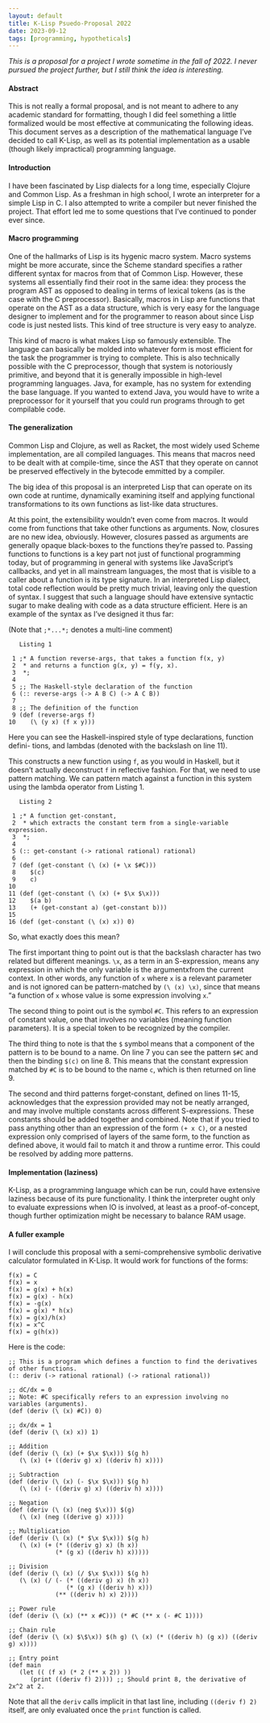 ```yaml
---
layout: default
title: K-Lisp Psuedo-Proposal 2022
date: 2023-09-12
tags: [programming, hypotheticals]
---
```


_This is a proposal for a project I wrote sometime in the fall of 2022. I never pursued the project further, but I still think the idea is interesting._

#### Abstract

This is not really a formal proposal, and is not meant to adhere to any academic
standard for formatting, though I did feel something a little formalized would be
most effective at communicating the following ideas. This document serves as a
description of the mathematical language I’ve decided to call K-Lisp, as well as
its potential implementation as a usable (though likely impractical) programming
language.

#### Introduction

I have been fascinated by Lisp dialects for a long time, especially Clojure and
Common Lisp. As a freshman in high school, I wrote an interpreter for a simple
Lisp in C. I also attempted to write a compiler but never finished the project.
That effort led me to some questions that I’ve continued to ponder ever since.

#### Macro programming

One of the hallmarks of Lisp is its hygenic macro system. Macro systems might
be more accurate, since the Scheme standard specifies a rather different syntax
for macros from that of Common Lisp. However, these systems all essentially
find their root in the same idea: they process the program AST as opposed to
dealing in terms of lexical tokens (as is the case with the C preprocessor).
Basically, macros in Lisp are functions that operate on the AST as a data
structure, which is very easy for the language designer to implement and for the
programmer to reason about since Lisp code is just nested lists. This kind of
tree structure is very easy to analyze.

This kind of macro is what makes Lisp so famously extensible. The language
can basically be molded into whatever form is most efficient for the task the
programmer is trying to complete. This is also technically possible with the C
preprocessor, though that system is notoriously primitive, and beyond that it is
generally impossible in high-level programming languages. Java, for example, has
no system for extending the base language. If you wanted to extend Java, you
would have to write a preprocessor for it yourself that you could run programs
through to get compilable code.

#### The generalization

Common Lisp and Clojure, as well as Racket, the most widely used Scheme
implementation, are all compiled languages. This means that macros need to
be dealt with at compile-time, since the AST that they operate on cannot be
preserved effectively in the bytecode emmitted by a compiler.

The big idea of this proposal is an interpreted Lisp that can operate on its
own code at runtime, dynamically examining itself and applying functional
transformations to its own functions as list-like data structures.

At this point, the extensibility wouldn’t even come from macros. It would come
from functions that take other functions as arguments. Now, closures are no new
idea, obviously. However, closures passed as arguments are generally opaque
black-boxes to the functions they’re passed to. Passing functions to functions is a
key part not just of functional programming today, but of programming in general
with systems like JavaScript’s callbacks, and yet in all mainstream languages,
the most that is visible to a caller about a function is its type signature.
In an interpreted Lisp dialect, total code reflection would be pretty much trivial,
leaving only the question of syntax. I suggest that such a language should have
extensive syntactic sugar to make dealing with code as a data structure efficient.
Here is an example of the syntax as I’ve designed it thus far:

(Note that `;*...*;` denotes a multi-line comment)

```
   Listing 1

 1 ;* A function reverse-args, that takes a function f(x, y)
 2  * and returns a function g(x, y) = f(y, x).
 3  *;
 4
 5 ;; The Haskell-style declaration of the function
 6 (:: reverse-args (-> A B C) (-> A C B))
 7
 8 ;; The definition of the function
 9 (def (reverse-args f)
10    (\ (y x) (f x y)))
```

Here you can see the Haskell-inspired style of type declarations, function defini-
tions, and lambdas (denoted with the backslash on line 11).

This constructs a new function using `f`, as you would in Haskell, but it doesn’t
actually deconstruct `f` in reflective fashion. For that, we need to use pattern
matching. We can pattern match against a function in this system using the
lambda operator from Listing 1.

```
   Listing 2

 1 ;* A function get-constant,
 2  * which extracts the constant term from a single-variable expression.
 3  *;
 4
 5 (:: get-constant (-> rational rational) rational)
 6
 7 (def (get-constant (\ (x) (+ \x $#C)))
 8    $(c)
 9    c)
10
11 (def (get-constant (\ (x) (+ $\x $\x)))
12    $(a b)
13    (+ (get-constant a) (get-constant b)))
15
16 (def (get-constant (\ (x) x)) 0)
```

So, what exactly does this mean?

The first important thing to point out is that the backslash character has two
related but different meanings. `\x`, as a term in an S-expression, means any
expression in which the only variable is the argumentxfrom the current context.
In other words, any function of `x` where `x` is a relevant parameter and is not
ignored can be pattern-matched by `(\ (x) \x)`, since that means “a function
of `x` whose value is some expression involving `x`.”

The second thing to point out is the symbol `#C`. This refers to an expression of
constant value, one that involves no variables (meaning function parameters). It
is a special token to be recognized by the compiler.

The third thing to note is that the `$` symbol means that a component of the
pattern is to be bound to a name. On line 7 you can see the pattern `$#C` and then
the binding `$(c)` on line 8. This means that the constant expression matched
by `#C` is to be bound to the name `c`, which is then returned on line 9.

The second and third patterns forget-constant, defined on lines 11-15, acknowledges that the expression provided may not be neatly arranged, and may
involve multiple constants across different S-expressions. These constants should
be added together and combined.
Note that if you tried to pass anything other than an expression of the form `(+ x C)`, or a nested expression only comprised of layers of the same form, to the
function as defined above, it would fail to match it and throw a runtime error.
This could be resolved by adding more patterns.

#### Implementation (laziness)

K-Lisp, as a programming language which can be run, could have extensive
laziness because of its pure functionality. I think the interpreter ought only to
evaluate expressions when IO is involved, at least as a proof-of-concept, though
further optimization might be necessary to balance RAM usage.

#### A fuller example

I will conclude this proposal with a semi-comprehensive symbolic derivative
calculator formulated in K-Lisp. It would work for functions of the forms:

```
f(x) = C
f(x) = x
f(x) = g(x) + h(x)
f(x) = g(x) - h(x)
f(x) = -g(x)
f(x) = g(x) * h(x)
f(x) = g(x)/h(x)
f(x) = x^C
f(x) = g(h(x))
```

Here is the code:

```
;; This is a program which defines a function to find the derivatives of other functions.
(:: deriv (-> rational rational) (-> rational rational))

;; dC/dx = 0
;; Note: #C specifically refers to an expression involving no variables (arguments).
(def (deriv (\ (x) #C)) 0)

;; dx/dx = 1
(def (deriv (\ (x) x)) 1)

;; Addition
(def (deriv (\ (x) (+ $\x $\x))) $(g h)
   (\ (x) (+ ((deriv g) x) ((deriv h) x))))

;; Subtraction
(def (deriv (\ (x) (- $\x $\x))) $(g h)
   (\ (x) (- ((deriv g) x) ((deriv h) x))))

;; Negation
(def (deriv (\ (x) (neg $\x))) $(g)
   (\ (x) (neg ((derive g) x))))

;; Multiplication
(def (deriv (\ (x) (* $\x $\x))) $(g h)
   (\ (x) (+ (* ((deriv g) x) (h x))
             (* (g x) ((deriv h) x)))))

;; Division
(def (deriv (\ (x) (/ $\x $\x))) $(g h)
   (\ (x) (/ (- (* ((deriv g) x) (h x))
                (* (g x) ((deriv h) x)))
             (** ((deriv h) x) 2))))

;; Power rule
(def (deriv (\ (x) (** x #C))) (* #C (** x (- #C 1))))

;; Chain rule
(def (deriv (\ (x) $\$\x)) $(h g) (\ (x) (* ((deriv h) (g x)) ((deriv g) x))))

;; Entry point
(def main
   (let (( (f x) (* 2 (** x 2)) ))
      (print ((deriv f) 2)))) ;; Should print 8, the derivative of 2x^2 at 2.
```

Note that all the `deriv` calls implicit in that last line, including `((deriv f) 2)` itself, are only evaluated once the `print` function is called.

